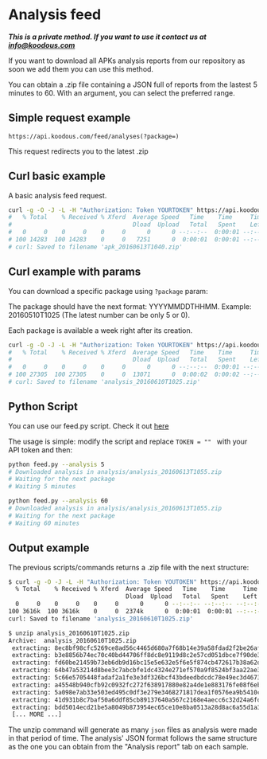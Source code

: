 # Analysis feed

***This is a private method. If you want to use it contact us at [info@koodous.com](mailto:info@koodous.com)***

If you want to download all APKs analysis reports from our repository as soon we add them you can use this method.

You can obtain a .zip file containing a JSON full of reports from the lastest 5 minutes to 60. With an argument, you can select the preferred range. 

## Simple request example

`https://api.koodous.com/feed/analyses(?package=)`

This request redirects you to the latest .zip

## Curl basic example

A basic analysis feed request.

```bash
curl -g -O -J -L -H "Authorization: Token YOURTOKEN" https://api.koodous.com/feed/analyses
#   % Total    % Received % Xferd  Average Speed   Time    Time     Time  Current
#                                  Dload  Upload   Total   Spent    Left  Speed
#   0     0    0     0    0     0      0      0 --:--:--  0:00:01 --:--:--     0
# 100 14283  100 14283    0     0   7251      0  0:00:01  0:00:01 --:--:--  108k
# curl: Saved to filename 'apk_20160613T1040.zip'
```

## Curl example with params

You can download a specific package using `?package` param:

The package should have the next format: YYYYMMDDTHHMM. Example: 20160510T1025 (The latest number can be only 5 or 0).

Each package is available a week right after its creation. 

```bash
curl -g -O -J -L -H "Authorization: Token YOURTOKEN" https://api.koodous.com/feed/analyses?package=20160610T1025
#   % Total    % Received % Xferd  Average Speed   Time    Time     Time  Current
#                                  Dload  Upload   Total   Spent    Left  Speed
#   0     0    0     0    0     0      0      0 --:--:--  0:00:01 --:--:--     0
# 100 27305  100 27305    0     0  13071      0  0:00:02  0:00:02 --:--:-- 66924
# curl: Saved to filename 'analysis_20160610T1025.zip'
```

## Python Script

You can use our feed.py script. Check it out [here](https://github.com/Koodous/Scripts/blob/master/feed.py)

The usage is simple: modify the script and replace `TOKEN = "" ` with your API token and then:

```bash
python feed.py --analysis 5
# Downloaded analysis in analysis/analysis_20160613T1055.zip
# Waiting for the next package
# Waiting 5 minutes

python feed.py --analysis 60
# Downloaded analysis in analysis/analysis_20160613T1055.zip
# Waiting for the next package
# Waiting 60 minutes
```


## Output example
The previous scripts/commands returns a .zip file with the next structure:
```bash
$ curl -g -O -J -L -H "Authorization: Token YOUTOKEN" https://api.koodous.com/feed/analyses
  % Total    % Received % Xferd  Average Speed   Time    Time     Time  Current
                                 Dload  Upload   Total   Spent    Left  Speed
  0     0    0     0    0     0      0      0 --:--:-- --:--:-- --:--:--     0
100 3616k  100 3616k    0     0  2374k      0  0:00:01  0:00:01 --:--:-- 2374k
curl: Saved to filename 'analysis_20160610T1025.zip'

$ unzip analysis_20160610T1025.zip 
Archive:  analysis_20160610T1025.zip
 extracting: 8ec8bf98cfc5269ce8ad56c4465d680a7f68b14e39a58fdad2f2be26af3e44f8.json  
 extracting: b3e8856b74ec70c40bd44706ff8dc8e9119d8c2e57cd051dbce7f90de304399f.json  
 extracting: fd60be21459b73eb6db9d16bc15e5e632e5f6e5f874cb472617b38a62ddb0fcf.json  
 extracting: 64b47a53214d8bee3c7abcbfe1dc4324e271ef570a9f8524bf3aa22ae35ff435.json  
 extracting: 5c66e5705448fadaf2a1fe3e3df326bcf43bdeedbdcdc78e49ec3d46737c8e18.json  
 extracting: a45548b940cfb92c0932fc272f638917880e82a4de1e883176fe08f6ebeb678d.json  
 extracting: 5a098e7ab33e503ed495c0df3e279e3468271817dea1f0576ea9b5410cca4186.json  
 extracting: 41d931b8c7baf50a6ddf85cb89137640a567c2168e4aecc6c32d24a6fd3fc7bc.json  
 extracting: bdd5014ecd21be5a8049b873954ec65ce10e8ba0513a28d8ac6a55d1a37d28f3.json
 [... MORE ...]

```

The unzip command will generate as many ```json``` files as analysis were made in that period of time. The analysis' JSON format follows the same structure as the one you can obtain from the "Analysis report" tab on each sample. 